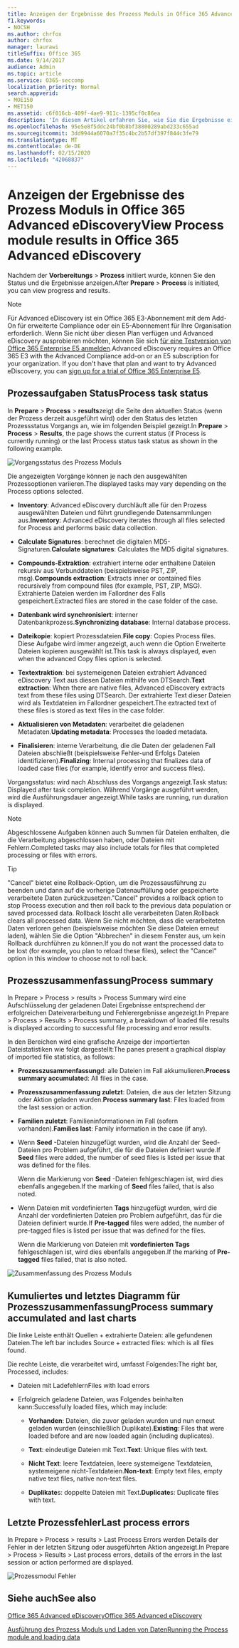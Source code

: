 ```yaml
---
title: Anzeigen der Ergebnisse des Prozess Moduls in Office 365 Advanced eDiscovery
f1.keywords:
- NOCSH
ms.author: chrfox
author: chrfox
manager: laurawi
titleSuffix: Office 365
ms.date: 9/14/2017
audience: Admin
ms.topic: article
ms.service: O365-seccomp
localization_priority: Normal
search.appverid:
- MOE150
- MET150
ms.assetid: c6f016cb-409f-4ae9-911c-1395cf0c86ea
description: 'In diesem Artikel erfahren Sie, wie Sie die Ergebnisse eines in Office 365 Advanced eDiscovery ausgeführten Prozess Moduls finden, einschließlich Vorgangsstatus und Prozesszusammenfassung.  '
ms.openlocfilehash: 95e5e8f5ddc24bf0b8bf38800289abd233c655ad
ms.sourcegitcommit: 3dd9944a6070a7f35c4bc2b57df397f844c3fe79
ms.translationtype: MT
ms.contentlocale: de-DE
ms.lasthandoff: 02/15/2020
ms.locfileid: "42068837"
---
```

# <a name="view-process-module-results-in-office-365-advanced-ediscovery"></a><span data-ttu-id="dcac0-103">Anzeigen der Ergebnisse des Prozess Moduls in Office 365 Advanced eDiscovery</span><span class="sxs-lookup"><span data-stu-id="dcac0-103">View Process module results in Office 365 Advanced eDiscovery</span></span>

<span data-ttu-id="dcac0-104">Nachdem der **Vorbereitungs** \> **Prozess** initiiert wurde, können Sie den Status und die Ergebnisse anzeigen.</span><span class="sxs-lookup"><span data-stu-id="dcac0-104">After **Prepare** \> **Process** is initiated, you can view progress and results.</span></span> 
  
> [!NOTE]
> <span data-ttu-id="dcac0-p101">Für Advanced eDiscovery ist ein Office 365 E3-Abonnement mit dem Add-On für erweiterte Compliance oder ein E5-Abonnement für Ihre Organisation erforderlich. Wenn Sie nicht über diesen Plan verfügen und Advanced eDiscovery ausprobieren möchten, können Sie sich [für eine Testversion von Office 365 Enterprise E5 anmelden](https://go.microsoft.com/fwlink/p/?LinkID=698279).</span><span class="sxs-lookup"><span data-stu-id="dcac0-p101">Advanced eDiscovery requires an Office 365 E3 with the Advanced Compliance add-on or an E5 subscription for your organization. If you don't have that plan and want to try Advanced eDiscovery, you can [sign up for a trial of Office 365 Enterprise E5](https://go.microsoft.com/fwlink/p/?LinkID=698279).</span></span> 
  
## <a name="process-task-status"></a><span data-ttu-id="dcac0-107">Prozessaufgaben Status</span><span class="sxs-lookup"><span data-stu-id="dcac0-107">Process task status</span></span>

<span data-ttu-id="dcac0-108">In **Prepare** \> **Process** \> **results**zeigt die Seite den aktuellen Status (wenn der Prozess derzeit ausgeführt wird) oder den Status des letzten Prozessstatus Vorgangs an, wie im folgenden Beispiel gezeigt.</span><span class="sxs-lookup"><span data-stu-id="dcac0-108">In **Prepare** \> **Process** \> **Results**, the page shows the current status (if Process is currently running) or the last Process status task status as shown in the following example.</span></span>
  
![Vorgangsstatus des Prozess Moduls](../media/9430f9e7-a4dd-47c7-ac2e-2c6a60fc948b.png)
  
<span data-ttu-id="dcac0-110">Die angezeigten Vorgänge können je nach den ausgewählten Prozessoptionen variieren.</span><span class="sxs-lookup"><span data-stu-id="dcac0-110">The displayed tasks may vary depending on the Process options selected.</span></span> 
  
- <span data-ttu-id="dcac0-111">**Inventory**: Advanced eDiscovery durchläuft alle für den Prozess ausgewählten Dateien und führt grundlegende Datensammlungen aus.</span><span class="sxs-lookup"><span data-stu-id="dcac0-111">**Inventory**: Advanced eDiscovery iterates through all files selected for Process and performs basic data collection.</span></span>
    
- <span data-ttu-id="dcac0-112">**Calculate Signatures**: berechnet die digitalen MD5-Signaturen.</span><span class="sxs-lookup"><span data-stu-id="dcac0-112">**Calculate signatures**: Calculates the MD5 digital signatures.</span></span>
    
- <span data-ttu-id="dcac0-113">**Compounds-Extraktion**: extrahiert interne oder enthaltene Dateien rekursiv aus Verbunddateien (beispielsweise PST, ZIP, msg).</span><span class="sxs-lookup"><span data-stu-id="dcac0-113">**Compounds extraction**: Extracts inner or contained files recursively from compound files (for example, PST, ZIP, MSG).</span></span> <span data-ttu-id="dcac0-114">Extrahierte Dateien werden im Fallordner des Falls gespeichert.</span><span class="sxs-lookup"><span data-stu-id="dcac0-114">Extracted files are stored in the case folder of the case.</span></span>
    
- <span data-ttu-id="dcac0-115">**Datenbank wird synchronisiert**: interner Datenbankprozess.</span><span class="sxs-lookup"><span data-stu-id="dcac0-115">**Synchronizing database**: Internal database process.</span></span>
    
- <span data-ttu-id="dcac0-116">**Dateikopie**: kopiert Prozessdateien.</span><span class="sxs-lookup"><span data-stu-id="dcac0-116">**File copy**: Copies Process files.</span></span> <span data-ttu-id="dcac0-117">Diese Aufgabe wird immer angezeigt, auch wenn die Option Erweiterte Dateien kopieren ausgewählt ist.</span><span class="sxs-lookup"><span data-stu-id="dcac0-117">This task is always displayed, even when the advanced Copy files option is selected.</span></span>
    
- <span data-ttu-id="dcac0-118">**Textextraktion**: bei systemeigenen Dateien extrahiert Advanced eDiscovery Text aus diesen Dateien mithilfe von DTSearch.</span><span class="sxs-lookup"><span data-stu-id="dcac0-118">**Text extraction**: When there are native files, Advanced eDiscovery extracts text from these files using DTSearch.</span></span> <span data-ttu-id="dcac0-119">Der extrahierte Text dieser Dateien wird als Textdateien im Fallordner gespeichert.</span><span class="sxs-lookup"><span data-stu-id="dcac0-119">The extracted text of these files is stored as text files in the case folder.</span></span>
    
- <span data-ttu-id="dcac0-120">**Aktualisieren von Metadaten**: verarbeitet die geladenen Metadaten.</span><span class="sxs-lookup"><span data-stu-id="dcac0-120">**Updating metadata**: Processes the loaded metadata.</span></span> 
    
- <span data-ttu-id="dcac0-121">**Finalisieren**: interne Verarbeitung, die die Daten der geladenen Fall Dateien abschließt (beispielsweise Fehler-und Erfolgs Dateien identifizieren).</span><span class="sxs-lookup"><span data-stu-id="dcac0-121">**Finalizing**: Internal processing that finalizes data of loaded case files (for example, identify error and success files).</span></span> 
    
<span data-ttu-id="dcac0-122">Vorgangsstatus: wird nach Abschluss des Vorgangs angezeigt.</span><span class="sxs-lookup"><span data-stu-id="dcac0-122">Task status: Displayed after task completion.</span></span> <span data-ttu-id="dcac0-123">Während Vorgänge ausgeführt werden, wird die Ausführungsdauer angezeigt.</span><span class="sxs-lookup"><span data-stu-id="dcac0-123">While tasks are running, run duration is displayed.</span></span>
  
> [!NOTE]
> <span data-ttu-id="dcac0-124">Abgeschlossene Aufgaben können auch Summen für Dateien enthalten, die die Verarbeitung abgeschlossen haben, oder Dateien mit Fehlern.</span><span class="sxs-lookup"><span data-stu-id="dcac0-124">Completed tasks may also include totals for files that completed processing or files with errors.</span></span> 
  
> [!TIP]
> <span data-ttu-id="dcac0-125">"Cancel" bietet eine Rollback-Option, um die Prozessausführung zu beenden und dann auf die vorherige Datenauffüllung oder gespeicherte verarbeitete Daten zurückzusetzen.</span><span class="sxs-lookup"><span data-stu-id="dcac0-125">"Cancel" provides a rollback option to stop Process execution and then roll back to the previous data population or saved processed data.</span></span> <span data-ttu-id="dcac0-126">Rollback löscht alle verarbeiteten Daten.</span><span class="sxs-lookup"><span data-stu-id="dcac0-126">Rollback clears all processed data.</span></span> <span data-ttu-id="dcac0-127">Wenn Sie nicht möchten, dass die verarbeiteten Daten verloren gehen (beispielsweise möchten Sie diese Dateien erneut laden), wählen Sie die Option "Abbrechen" in diesem Fenster aus, um kein Rollback durchführen zu können.</span><span class="sxs-lookup"><span data-stu-id="dcac0-127">If you do not want the processed data to be lost (for example, you plan to reload these files), select the "Cancel" option in this window to choose not to roll back.</span></span> 
  
## <a name="process-summary"></a><span data-ttu-id="dcac0-128">Prozesszusammenfassung</span><span class="sxs-lookup"><span data-stu-id="dcac0-128">Process summary</span></span>

<span data-ttu-id="dcac0-129">In Prepare \> Process \> results \> Process Summary wird eine Aufschlüsselung der geladenen Datei Ergebnisse entsprechend der erfolgreichen Dateiverarbeitung und Fehlerergebnisse angezeigt.</span><span class="sxs-lookup"><span data-stu-id="dcac0-129">In Prepare \> Process \> Results \> Process summary, a breakdown of loaded file results is displayed according to successful file processing and error results.</span></span>
  
<span data-ttu-id="dcac0-130">In den Bereichen wird eine grafische Anzeige der importierten Dateistatistiken wie folgt dargestellt:</span><span class="sxs-lookup"><span data-stu-id="dcac0-130">The panes present a graphical display of imported file statistics, as follows:</span></span>
  
- <span data-ttu-id="dcac0-131">**Prozesszusammenfassung**d: alle Dateien im Fall akkumulieren.</span><span class="sxs-lookup"><span data-stu-id="dcac0-131">**Process summary accumulate**d: All files in the case.</span></span>
    
- <span data-ttu-id="dcac0-132">**Prozesszusammenfassung zuletzt**: Dateien, die aus der letzten Sitzung oder Aktion geladen wurden.</span><span class="sxs-lookup"><span data-stu-id="dcac0-132">**Process summary last**: Files loaded from the last session or action.</span></span> 
    
- <span data-ttu-id="dcac0-133">**Familien zuletzt**: Familieninformationen im Fall (sofern vorhanden).</span><span class="sxs-lookup"><span data-stu-id="dcac0-133">**Families last**: Family information in the case (if any).</span></span>
    
- <span data-ttu-id="dcac0-134">Wenn **Seed** -Dateien hinzugefügt wurden, wird die Anzahl der Seed-Dateien pro Problem aufgeführt, die für die Dateien definiert wurde.</span><span class="sxs-lookup"><span data-stu-id="dcac0-134">If **Seed** files were added, the number of seed files is listed per issue that was defined for the files.</span></span> 
    
    <span data-ttu-id="dcac0-135">Wenn die Markierung von **Seed** -Dateien fehlgeschlagen ist, wird dies ebenfalls angegeben.</span><span class="sxs-lookup"><span data-stu-id="dcac0-135">If the marking of **Seed** files failed, that is also noted.</span></span> 
    
- <span data-ttu-id="dcac0-136">Wenn Dateien mit vordefinierten **Tags** hinzugefügt wurden, wird die Anzahl der vordefinierten Dateien pro Problem aufgeführt, das für die Dateien definiert wurde.</span><span class="sxs-lookup"><span data-stu-id="dcac0-136">If **Pre-tagged** files were added, the number of pre-tagged files is listed per issue that was defined for the files.</span></span> 
    
    <span data-ttu-id="dcac0-137">Wenn die Markierung von Dateien mit **vordefinierten Tags** fehlgeschlagen ist, wird dies ebenfalls angegeben.</span><span class="sxs-lookup"><span data-stu-id="dcac0-137">If the marking of **Pre-tagged** files failed, that is also noted.</span></span> 
    
![Zusammenfassung des Prozess Moduls](../media/2086a691-9e3d-4117-beb2-a5c3a9a4cc94.png)
  
## <a name="process-summary-accumulated-and-last-charts"></a><span data-ttu-id="dcac0-139">Kumuliertes und letztes Diagramm für Prozesszusammenfassung</span><span class="sxs-lookup"><span data-stu-id="dcac0-139">Process summary accumulated and last charts</span></span>

<span data-ttu-id="dcac0-140">Die linke Leiste enthält Quellen + extrahierte Dateien: alle gefundenen Dateien.</span><span class="sxs-lookup"><span data-stu-id="dcac0-140">The left bar includes Source + extracted files: which is all files found.</span></span> 
  
<span data-ttu-id="dcac0-141">Die rechte Leiste, die verarbeitet wird, umfasst Folgendes:</span><span class="sxs-lookup"><span data-stu-id="dcac0-141">The right bar, Processed, includes:</span></span>
  
- <span data-ttu-id="dcac0-142">Dateien mit Ladefehlern</span><span class="sxs-lookup"><span data-stu-id="dcac0-142">Files with load errors</span></span>
    
- <span data-ttu-id="dcac0-143">Erfolgreich geladene Dateien, was Folgendes beinhalten kann:</span><span class="sxs-lookup"><span data-stu-id="dcac0-143">Successfully loaded files, which may include:</span></span> 
    
  - <span data-ttu-id="dcac0-144">**Vorhanden**: Dateien, die zuvor geladen wurden und nun erneut geladen wurden (einschließlich Duplikate).</span><span class="sxs-lookup"><span data-stu-id="dcac0-144">**Existing**: Files that were loaded before and are now loaded again (including duplicates).</span></span>
    
  - <span data-ttu-id="dcac0-145">**Text**: eindeutige Dateien mit Text.</span><span class="sxs-lookup"><span data-stu-id="dcac0-145">**Text**: Unique files with text.</span></span>
    
  - <span data-ttu-id="dcac0-146">**Nicht Text**: leere Textdateien, leere systemeigene Textdateien, systemeigene nicht-Textdateien.</span><span class="sxs-lookup"><span data-stu-id="dcac0-146">**Non-text**: Empty text files, empty native text files, native non-text files.</span></span> 
    
  - <span data-ttu-id="dcac0-147">**Duplikate**s: doppelte Dateien mit Text.</span><span class="sxs-lookup"><span data-stu-id="dcac0-147">**Duplicate**s: Duplicate files with text.</span></span>
    
## <a name="last-process-errors"></a><span data-ttu-id="dcac0-148">Letzte Prozessfehler</span><span class="sxs-lookup"><span data-stu-id="dcac0-148">Last process errors</span></span>

<span data-ttu-id="dcac0-149">In Prepare \> Process \> results \> Last Process Errors werden Details der Fehler in der letzten Sitzung oder ausgeführten Aktion angezeigt.</span><span class="sxs-lookup"><span data-stu-id="dcac0-149">In Prepare \> Process \> Results \> Last process errors, details of the errors in the last session or action performed are displayed.</span></span>
  
![Prozessmodul Fehler](../media/4771d0f4-4217-445a-9ba4-8b6541c5ad09.png)
  
## <a name="see-also"></a><span data-ttu-id="dcac0-151">Siehe auch</span><span class="sxs-lookup"><span data-stu-id="dcac0-151">See also</span></span>

[<span data-ttu-id="dcac0-152">Office 365 Advanced eDiscovery</span><span class="sxs-lookup"><span data-stu-id="dcac0-152">Office 365 Advanced eDiscovery</span></span>](office-365-advanced-ediscovery.md)
  
[<span data-ttu-id="dcac0-153">Ausführung des Prozess Moduls und Laden von Daten</span><span class="sxs-lookup"><span data-stu-id="dcac0-153">Running the Process module and loading data</span></span>](run-the-process-module-and-load-data-in-advanced-ediscovery.md)

